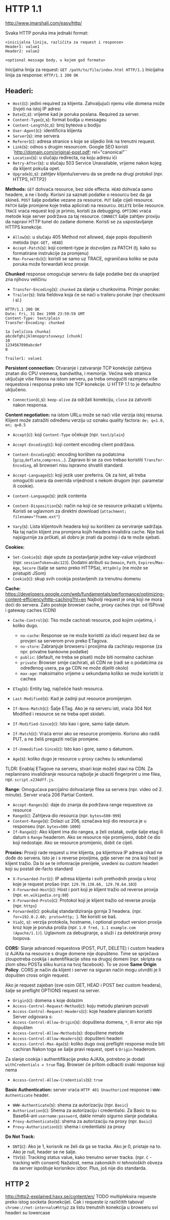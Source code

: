 # HTTP 1.1
http://www.jmarshall.com/easy/http/

Svaka HTTP poruka ima jednaki format:
```
<inicijalna linija, različita za request i response>
Header1: value1
Header2: value2

<optional message body, u kojem god formatu>
```
Inicijalna linija za request: `GET /path/to/file/index.html HTTP/1.1`
Inicijalna linija za response: `HTTP/1.1 200 OK`


## Headeri:
- `Host`(c): jedini required za klijenta. Zahvaljujući njemu više domena može živjeti na istoj IP adresi
- `Date`(c,s): vrijeme kad je poruka poslana. Required za server.
- `Content-Type`(c,s): format bodija u messageu
- `Content-Length`(c,s): broj byteova u bodiju
- `User-Agent`(c): identificira klijenta
- `Server`(s): ime servera
- `Referer`(c): adresa stranice s koje se slijedio link na trenutni request.
- `Link`(s): odnos s drugim resourcom. Google SEO koristi `<http://domain.com/original-post.pdf>; rel="canonical"``
- `Location`(s): u slučaju redirecta, na koju adresu ići
- `Retry-After`(s): u slučaju 503 Service Unavailable, vrijeme nakon kojeg da klijent pokuša opet.
- `Upgrade`(c,s): zahtjev klijentu/serveru da se pređe na drugi protokol (npr. HTTPS, HTTP2)

**Methods:**
`GET` dohvaća resource, bez side effecta.
`HEAD` dohvaća samo headere, a ne i body. Korisni za saznati podatke o resourcu bez da ga skineš.
`POST` šalje podatke vezane za resource.
`PUT` šalje cijeli resource.
`PATCH` šalje promjene koje treba aplicirati na resourcu.
`DELETE` briše resource.
`TRACE` vraća request koji je primio, koristi za debugging.
`OPTIONS` vraća metode koje server podržava za taj resource.
`CONNECT` šalje zahtjev proxiju da napravi HTTP tunel do zadane domene. Koristi se za uspostavljanje HTTPS konekcije.

- `Allow`(s): u slučaju 405 Method not allowed, daje popis dopuštenih metoda (npr. `GET, HEAD`)
- `Accept-Patch`(s): koji content-type je dozvoljen za PATCH (tj. kako su formatirane instrukcije za promjenu)
- `Max-Forwards`(c): koristi se samo uz TRACE, ograničava koliko se puta poruka može forwardati kroz proxije.

**Chunked** response omogućuje serveru da šalje podatke bez da unaprijed zna njihovu veličinu
- `Transfer-Encoding`(s): `chunked` za slanje u chunkovima. Primjer poruke:
- `Trailer`(s): lista fieldova koja će se naći u traileru poruke (npr checksumi i sl.)
```
HTTP/1.1 200 OK
Date: Fri, 31 Dec 1999 23:59:59 GMT
Content-Type: text/plain
Transfer-Encoding: chunked

1a [veličina chunka]
abcdefghijklmnopqrstuvwxyz [chunk]
10
1234567890abcdef
0

Trailer1: value1
```

**Persistent connection:** Otvaranje i zatvaranje TCP konekcije zahtjeva znatan dio CPU vremena, bandwitha, i memorije. Većina web stranica uključuje više fileova na istom serveru, pa treba omogućiti razmjenu više requestova i responsa preko iste TCP konekcije. U HTTP 1.1 to je defaultno uključeno.
- `Connection`(c,s): `keep-alive` za održati konekciju, `close` za zatvoriti nakon responsa.

**Content negotiation:** na istom URLu može se naći više verzija istoj resursa. Klijent može zatražiti određenu verziju uz oznaku quality factora: `de; q=1.0, en; q=0.5`
- `Accept`(c): koji `Content-Type` očekuje (npr. `text/plain`)
- `Accept-Encoding`(c): koji content encoding client podržava.
- `Content-Encoding`(s): encoding korišten na podatcima (`gzip`,`deflate`,`compress`...). Zapravo bi se za ovo trebao koristiti `Transfer-Encoding`, ali browseri nisu ispravno shvatili standard.
- `Accept-Language`(c): koji jezik user preferira. Ok za hint, ali treba omogućiti usera da overrida vrijednost s nekom drugom (npr. parametar ili cookie).
- `Content-Language`(s): jezik contenta
- `Content-Disposition`(s): način na koji će se resource prikazati u klijentu. Koristi se uglavnom za direktni download (`attachment; filename="fname.ext"`)

- `Vary`(s): Lista klijentovih headera koji su korišteni za serviranje sadržaja. Na taj način klijent zna promjena kojih headera invalidira cache. Nije baš najsigurnije za prčkati, ali dobro je znati da postoji i da te može sjebati.

**Cookies:**
- `Set-Cookie`(s): daje upute za postavljanje jedne key-value vrijednosti (npr. `sessionToken=abc123`). Dodatni atributi su `Domain`, `Path`, `Expires`/`Max-Age`, `Secure` (šalje se samo preko HTTPSa), `HttpOnly` (ne može se pristupiti JSom)
- `Cookie`(c): skup svih cookija postavljenih za trenutnu domenu

**Cache:**
https://developers.google.com/web/fundamentals/performance/optimizing-content-efficiency/http-caching?hl=en
Najbolji request je onaj koji ne mora doći do servera. Zato postoje browser cache, proxy caches (npr. od ISPova) i gateway caches (CDN)
- `Cache-Control`(s): Tko može cachirati resource, pod kojim uvjetima, i koliko dugo.
  - `no-cache`: Response se ne može koristiti za idući request bez da se provjeri sa serverom prvo preko ETagova.
  - `no-store`: Zabranjuje browseru i proxijima da cachiraju response (za npr. privatne bankovne podatke)
  - `public`: (default, ne treba se pisati) može biti normalno cachiran
  - `private`: Browser smije cachirati, ali CDN ne (radi se o podatcima za određenog usera, pa ga CDN ne može dijeliti okolo)
  - `max-age`: maksimalno vrijeme u sekundama koliko se može koristiti iz cachea

- `ETag`(s): Entity tag, najčešće hash resourca.
- `Last-Modified`(s): Kad je zadnji put resource promijenjen.
- `If-None-Match`(c): Šalje ETag. Ako je na serveru isti, vraća 304 Not Modified i resource se ne treba opet skidati.
- `If-Modified-Since`(c): Isto kao i gore, samo šalje datum.
- `If-Match`(c): Vraća error ako se resource promijenio. Korisno ako radiš PUT, a ne želiš pregaziti nečije promjene.
- `If-Unmodified-Since`(c): Isto kao i gore, samo s datumom.
- `Age`(s): koliko dugo je resource u proxy cacheu (u sekundama)

TLDR: Enablaj ETagove na serveru, stvari koje možeš stavi na CDN. Za neplanirano invalidiranje resourca najbolje je ubaciti fingerprint u ime filea, npr. `script.x234dff.js`.

**Range**: Omogućava parcijalno dohvaćanje filea sa servera (npr. video od 2. minute). Server vraća 206 Partial Content.
- `Accept-Ranges`(s): daje do znanja da podržava range requestove za resource
- `Range`(c): Zahtjeva dio resourca (npr. `bytes=500-999`)
- `Content-Range`(s): Dolazi uz 206, označava koji dio resourca je u responseu (npr. `bytes=500-1000`)
- `If-Range`(c): Ako klijent ima dio rangea, a želi ostatak, ovdje šalje etag ili datum s `Range` headerom. Ako se resource nije promijenio, dobit će dio koji nedostaje. Ako se resource promijenio, dobit će cijeli.

**Proxies:** Proxiji rade request u ime klijenta, pa klijentova IP adresa nikad ne dođe do servera. Isto je i s reverse proxijima, gdje server ne zna koji host je klijent tražio. Da bi se te infomracije prenijele, uvedeni su custom headeri koji su postali de-facto standard
- `X-Forwarded-For`(c): IP adresa klijenta i svih prethodnih proxija u kroz koje je request prošao (npr. `129.78.138.66, 129.78.64.103`)
- `X-Forwarded-Host`(c): Host i port koji je klijent tražio od reverse proxija (npr. `en.wikipedia.org:80`)
- `X-Forwarded-Proto`(c): Protokol koji je klijent tražio od reverse proxija (npr. `https`)
- `Forwarded`(c): pokušaj standardiziranja gornja 3 headera. (npr. `for=192.0.2.60; proto=http; `). Ne koristi se baš.
- `Via`(c, s): verzija protokola, hostname, i optional product version proxija kroz koje je poruka prošla (npr. `1.0 fred, 1.1 example.com (Apache/1.1)`). Uglavnom za debugiranje, a služi i za detektiranje proxy loopova.

**CORS:**
Slanje advanced requestova (POST, PUT, DELETE) i custom headera iz AJAXa na resource s druge domene nije dopušteno. Time se sprječava zloupotreba cookija i autentifikacije sitea na drugoj domeni (npr. skripta na zlom siteu POSTa sliku kurca na tvoj facebook). To se zove **Same Origin Policy**.
CORS je način da klijent i server na siguran način mogu utvrditi je li dopušten cross origin request.

Ako je request zajeban (sve osim GET, HEAD i POST bez custom headera), šalje se preflight OPTIONS request na server.
- `Origin`(c): domena s koje dolazim
- `Access-Control-Request-Method`(c): koju metodu planiram pozvati
- `Access-Control-Request-Headers`(c): koje headere planiram koristiti
Server odgovara s:
- `Access-Control-Allow-Origin`(s): dopuštena domena, `*`, ili error ako nije dopušten
- `Access-Control-Allow-Methods`(s): dopuštene metode
- `Access-Control-Allow-Headers`(s): dopušteni headeri
- `Access-Control-Max-Age`(s): koliko dugo ovaj preflight response može biti cachiran
Nakon toga se šalje pravi request, opet s `Origin` headerom.

Za slanje cookija i authentifikacije preko AJAXa, potrebno je dodati `withCredentials = true` flag.
Browser će pritom odbaciti svaki response koji nema
- `Access-Control-Allow-Credentials`(s): `true`

**Basic Authentication:** server vraća `HTTP 401 Unauthorized` response i `WWW-Authenticate` header.
- `WWW-Authenticate`(s): shema za autorizaciju (npr. `Basic`)
- `Authorization`(c): Shema za autorizaciju i credentialsi. Za Basic to su Base64-ani `username:password`, dakle nimalo sigurno slanje podataka.
- `Proxy-Authenticate`(s): shema za autorizaciju na proxy (npr. `Basic`)
- `Proxy-Authorization`(c): shema i credentialsi za proxy

**Do Not Track:**
 - `DNT`(c): Ako je 1, korisnik ne želi da ga se tracka. Ako je 0, pristaje na to. Ako je null, header se ne šalje.
 - `TSV`(s): Tracking status value, kako trenutno server tracka. (npr. `C` - tracking with consent)
Nažalost, nema zakonskih ni tehnoloških obveza da server ispoštuje korisnikov izbor. Plus, još nije dio standarda.


## HTTP 2
http://http2-explained.haxx.se/content/en/ TODO
multipleksira requeste preko istog socketa (konekcije). Čak i requeste iz različitih tabova!
`chrome://net-internals#http2` za listu trenutnih konekcija u browseru
svi headeri su lowercase
